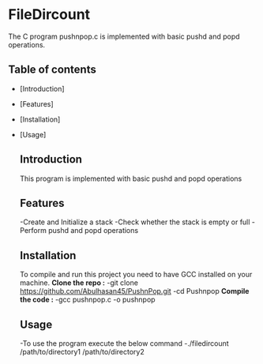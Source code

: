 # FileDircount
The C program pushnpop.c is implemented with basic pushd and popd operations.
## Table of contents
- [Introduction]
- [Features]
- [Installation]
- [Usage]

  ## Introduction
  This program is implemented with basic pushd and popd operations

  ## Features
  -Create and Initialize a stack
  -Check whether the stack is empty or full
  -Perform pushd and popd operations

  ## Installation
  To compile and run this project you need to have GCC installed on your machine.
  **Clone the repo :**
  -git clone https://github.com/Abulhasan45/PushnPop.git
  -cd Pushnpop
  **Compile the code :**
  -gcc pushnpop.c -o pushnpop

  ## Usage
  -To use the program execute the below command
  -./filedircount /path/to/directory1 /path/to/directory2
 
  
